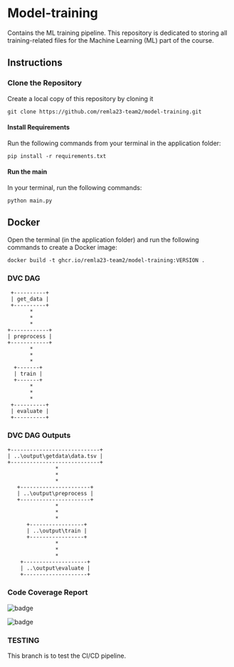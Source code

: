 # Model-training
Contains the ML training pipeline. 
This repository is dedicated to storing all training-related files for the Machine Learning (ML) part of the course. 

## Instructions

### Clone the Repository
Create a local copy of this repository by cloning it 
```
git clone https://github.com/remla23-team2/model-training.git
```
  
#### Install Requirements
Run the following commands from your terminal in the application folder:
```
pip install -r requirements.txt
```

#### Run the main
In your terminal, run the following commands:
```
python main.py
```

## Docker
Open the terminal (in the application folder) and run the following commands to create a Docker image:
```shell script
docker build -t ghcr.io/remla23-team2/model-training:VERSION .
```

### DVC DAG

```
 +----------+  
 | get_data |  
 +----------+  
       *       
       *       
       *       
+------------+ 
| preprocess | 
+------------+ 
       *       
       *       
       *       
  +-------+    
  | train |    
  +-------+
       *
       *
       *
 +----------+
 | evaluate |
 +----------+
 ```
### DVC DAG Outputs

```
+----------------------------+ 
| ..\output\getdata\data.tsv |
+----------------------------+
               *
               *
               *
   +----------------------+
   | ..\output\preprocess |
   +----------------------+
               *
               *
               *
      +-----------------+
      | ..\output\train |
      +-----------------+
               *
               *
               *
    +--------------------+
    | ..\output\evaluate |
    +--------------------+
 ```

### Code Coverage Report

![badge](https://img.shields.io/endpoint?url=https://gist.githubusercontent.com/izagorac/74faf8906ea0f22889d78cfd9c88171e/raw/10bfd03382e7b8274252fc99a96792b4c808790d/pytest-results.json) 

![badge](https://img.shields.io/endpoint?url=https://gist.githubusercontent.com/izagorac/9f559ce5704ca16aca7db02b79efe22f/raw/deafb39cf5ec0ab17c69e21d339e1af36332e46b/code-coverage.json)

### TESTING

This branch is to test the CI/CD pipeline.